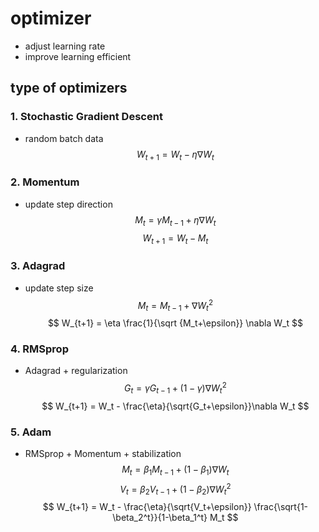 # optimizer
- adjust learning rate
- improve learning efficient

## type of optimizers

### 1. Stochastic Gradient Descent
- random batch data
$$ W_{t+1} = W_t - \eta \nabla W_t $$

### 2. Momentum
- update step direction
$$ M_t = \gamma M_{t-1} + \eta \nabla W_t $$
$$ W_{t+1} = W_t - M_t $$

### 3. Adagrad
- update step size
$$ M_t = M_{t-1} + \nabla W_t ^2 $$
$$ W_{t+1} = \eta \frac{1}{\sqrt {M_t+\epsilon}} \nabla W_t $$

### 4. RMSprop
- Adagrad + regularization
$$ G_t = \gamma G_{t-1}+(1-\gamma)\nabla W_t^2 $$
$$ W_{t+1} = W_t - \frac{\eta}{\sqrt{G_t+\epsilon}}\nabla W_t $$

### 5. Adam
- RMSprop + Momentum + stabilization
$$ M_t = \beta_1 M_{t-1}+(1 - \beta_1) \nabla W_t $$
$$ V_t = \beta_2 V_{t-1}+(1 - \beta_2) \nabla W_t^2 $$
$$ W_{t+1} = W_t - \frac{\eta}{\sqrt{V_t+\epsilon}} \frac{\sqrt{1-\beta_2^t}}{1-\beta_1^t} M_t $$
